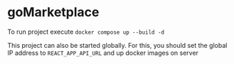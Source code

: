 # goMarketplace

To run project execute `docker compose up --build -d`

This project can also be started globally. For this, you should set the global IP address to `REACT_APP_API_URL` and up docker images on server

